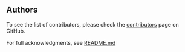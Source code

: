 ## Authors

To see the list of contributors, please check the [contributors](https://github.com/ontodev/robot/graphs/contributors) page on GitHub.

For full acknowledgments, see [README.md](README.md)

